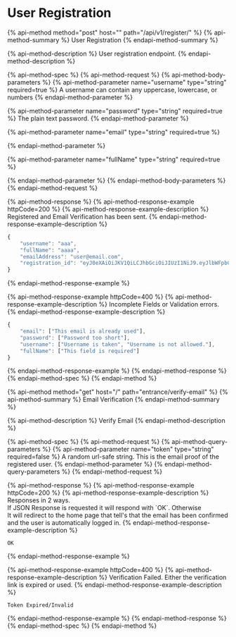 # User Registration

{% api-method method="post" host="" path="/api/v1/register/" %}
{% api-method-summary %}
User Registration
{% endapi-method-summary %}

{% api-method-description %}
User registration endpoint.
{% endapi-method-description %}

{% api-method-spec %}
{% api-method-request %}
{% api-method-body-parameters %}
{% api-method-parameter name="username" type="string" required=true %}
A username can contain any uppercase, lowercase, or numbers
{% endapi-method-parameter %}

{% api-method-parameter name="password" type="string" required=true %}
The plain text password.
{% endapi-method-parameter %}

{% api-method-parameter name="email" type="string" required=true %}

{% endapi-method-parameter %}

{% api-method-parameter name="fullName" type="string" required=true %}

{% endapi-method-parameter %}
{% endapi-method-body-parameters %}
{% endapi-method-request %}

{% api-method-response %}
{% api-method-response-example httpCode=200 %}
{% api-method-response-example-description %}
Registered and Email Verification has been sent.
{% endapi-method-response-example-description %}

```javascript
{
    "username": "aaa",
    "fullName": "aaaa",
    "emailAddress": "user@email.com",
    "registration_id": "eyJ0eXAiOiJKV1QiLCJhbGciOiJIUzI1NiJ9.eyJlbWFpbCI6ImFzZGFzZmFzZmdAZWFtYS5jb20iLCJleHAiOjE1MzA3NzIzNTkxNTl9.QZn-KRgtlG6km6QhzObacubhzuDuU5oOkAOCPTWk2IU"
}
```
{% endapi-method-response-example %}

{% api-method-response-example httpCode=400 %}
{% api-method-response-example-description %}
Incomplete Fields or Validation errors.
{% endapi-method-response-example-description %}

```javascript
{
    "email": ["This email is already used"],
    "password": ["Password too short"],
    "username": ["Username is taken", "Username is not allowed."],
    "fullName": ["This field is required"]
}
```
{% endapi-method-response-example %}
{% endapi-method-response %}
{% endapi-method-spec %}
{% endapi-method %}

{% api-method method="get" host="/" path="entrance/verify-email" %}
{% api-method-summary %}
Email Verification
{% endapi-method-summary %}

{% api-method-description %}
Verify Email
{% endapi-method-description %}

{% api-method-spec %}
{% api-method-request %}
{% api-method-query-parameters %}
{% api-method-parameter name="token" type="string" required=false %}
A random url-safe string. This is the email proof of the registered user.
{% endapi-method-parameter %}
{% endapi-method-query-parameters %}
{% endapi-method-request %}

{% api-method-response %}
{% api-method-response-example httpCode=200 %}
{% api-method-response-example-description %}
Responses in 2 ways.  
If JSON Response is requested it will respond with \`OK\`. Otherwise  
It will redirect to the home page that tell's that the email has been confirmed and the user is automatically logged in.
{% endapi-method-response-example-description %}

```
OK
```
{% endapi-method-response-example %}

{% api-method-response-example httpCode=400 %}
{% api-method-response-example-description %}
Verification Failed. Either the verification link is expired or used.
{% endapi-method-response-example-description %}

```
Token Expired/Invalid
```
{% endapi-method-response-example %}
{% endapi-method-response %}
{% endapi-method-spec %}
{% endapi-method %}

